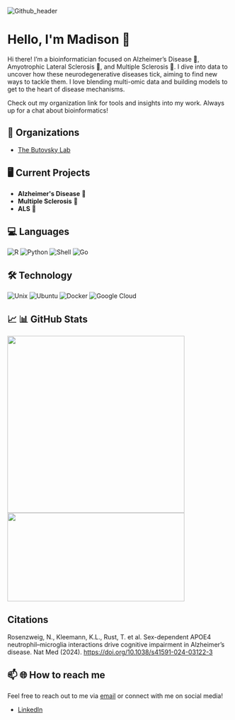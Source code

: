 ![Github_header](https://github.com/user-attachments/assets/e5ac084c-5a78-4ced-8c06-43972160d276)

# Hello, I'm Madison 👋

Hi there! I’m a bioinformatician focused on Alzheimer’s Disease 🧠, Amyotrophic Lateral Sclerosis 🧩, and Multiple Sclerosis 🧬. I dive into data to uncover how these neurodegenerative diseases tick, aiming to find new ways to tackle them. I love blending multi-omic data and building models to get to the heart of disease mechanisms.

Check out my organization link for tools and insights into my work. Always up for a chat about bioinformatics!

## 🏢 Organizations

- [The Butovsky Lab](https://github.com/The-Butovsky-Lab)

## :desktop_computer: Current Projects
- **Alzheimer's Disease** 🧠 
- **Multiple Sclerosis** 🧬
- **ALS** 🧩

## 💻 Languages
![R](https://img.shields.io/badge/R-276DC3?style=flat&logo=R&logoColor=white)
![Python](https://img.shields.io/badge/Python-3776AB?style=flat&logo=python&logoColor=white)
![Shell](https://img.shields.io/badge/Shell-4EAA25?style=flat&logo=gnubash&logoColor=white)
![Go](https://img.shields.io/badge/Go-00ADD8?style=flat&logo=go&logoColor=white)

## 🛠️ Technology
![Unix](https://img.shields.io/badge/Unix-0079B7?style=flat&logo=unix&logoColor=white)
![Ubuntu](https://img.shields.io/badge/Ubuntu-E95420?style=flat&logo=ubuntu&logoColor=white)
![Docker](https://img.shields.io/badge/Docker-2496ED?style=flat&logo=docker&logoColor=white)
![Google Cloud](https://img.shields.io/badge/Google%20Cloud-4285F4?style=flat&logo=googlecloud&logoColor=white)

## 📈 📊 GitHub Stats
<img src="https://github-readme-stats.vercel.app/api?username=madison-car&show_icons=true&theme=radical" width="400" /> <img src="https://github-readme-stats.vercel.app/api/top-langs/?username=madison-car&layout=compact&theme=radical" width="400" height="200" /> 

## Citations

Rosenzweig, N., Kleemann, K.L., Rust, T. et al. Sex-dependent APOE4 neutrophil–microglia interactions drive cognitive impairment in Alzheimer’s disease. Nat Med (2024). https://doi.org/10.1038/s41591-024-03122-3


## 📫 🌐 How to reach me
Feel free to reach out to me via [email](mailto:mmcarpenter@bwh.harvard.edu) or connect with me on social media!
- [LinkedIn](https://www.linkedin.com/in/madison-carpenter-87500519b/)

